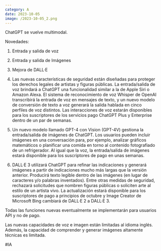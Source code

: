 ```yaml
--- 
category: A 
date: 2023-10-05 
image: /2023-10-05_2.png 
--- 
```


ChatGPT se vuelve multimodal.

Novedades:

1) Entrada y salida de voz
2) Entrada y salida de  Imágenes 
3) Mejora de DALL·E 

1) Las nuevas características de seguridad están diseñadas para proteger los derechos legales de artistas y figuras públicas.
La entrada/salida de voz brindará a ChatGPT una funcionalidad similar a la de Apple Siri o Amazon Alexa. El sistema de reconocimiento de voz Whisper de OpenAI transcribirá la entrada de voz en mensajes de texto, y un nuevo modelo de conversión de texto a voz generará la salida hablada en cinco perfiles de voz distintos. Las interacciones de voz estarán disponibles para los suscriptores de los servicios pago ChatGPT Plus y Enterprise dentro de un par de semanas.

2) Un nuevo modelo llamado GPT-4 con Vision (GPT-4V) gestiona la entrada/salida de imágenes de ChatGPT. Los usuarios pueden incluir imágenes en una conversación para, por ejemplo, analizar gráficos matemáticos o planificar una comida en torno al contenido fotografiado de un refrigerador. Al igual que la voz, la entrada/salida de imágenes estará disponible para los suscriptores de pago en unas semanas.

3) DALL·E 3 utilizará ChatGPT para refinar las indicaciones y generará imágenes a partir de indicaciones mucho más largas que la versión anterior. Producirá texto legible dentro de las imágenes (en lugar de caracteres y/o palabras inventados). 
Entre otras medidas de seguridad, rechazará solicitudes que nombren figuras públicas o soliciten arte al estilo de un artista vivo. La actualización estará disponible para los suscriptores de pago a principios de octubre y Image Creator de Microsoft Bing cambiará de DALL·E 2 a DALL·E 3.

Todas las funciones nuevas eventualmente se implementarán para usuarios API y no de pago.

Las nuevas capacidades de voz e imagen están limitadas al idioma inglés. Además, la capacidad de comprender y generar imágenes altamente técnicas es limitada.

#IA